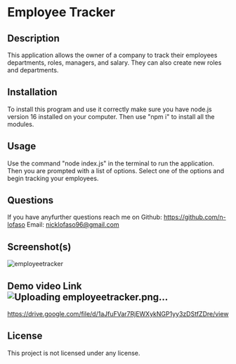 # Employee Tracker

## Description

  This application allows the owner of a company to track their employees departments, roles, managers, and salary. They can also create new roles and departments.

  ## Installation 
    
   To install this program and use it correctly make sure you have node.js version 16 installed on your computer. Then use "npm i" to install all the modules.
      
  ## Usage

   Use the command "node index.js" in the terminal to run the application. Then you are prompted with a list of options. Select one of the options and begin tracking your employees.
    
  ## Questions

  If you have anyfurther questions reach me on
  Github: https://github.com/n-lofaso
  Email: nicklofaso96@gmail.com
  
  ## Screenshot(s)
  
  ![employeetracker](https://user-images.githubusercontent.com/114538098/212238069-1f54e592-b9ca-4eeb-b0f5-b64ee6b2d247.png)


  ## Demo video Link![Uploading employeetracker.png…]()

  
  https://drive.google.com/file/d/1aJfuFVar7RjEWXykNGP1yy3zDStfZDre/view
    
 ## License
  This project is not licensed under any license.

